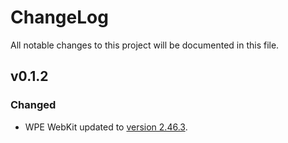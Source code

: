 # ChangeLog

All notable changes to this project will be documented in this file.

## v0.1.2

### Changed

- WPE WebKit updated to
  [version 2.46.3](https://wpewebkit.org/release/wpewebkit-2.46.3.html).
